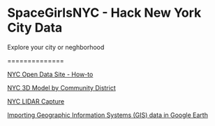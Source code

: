 # SpaceGirlsNYC - Hack New York City Data
Explore your city or neghborhood

==============

[NYC Open Data Site - How-to](https://opendata.cityofnewyork.us/how-to/)

[NYC 3D Model by Community District](https://www1.nyc.gov/site/planning/data-maps/open-data/dwn-nyc-3d-model-download.page)

[NYC LIDAR Capture](https://maps.nyc.gov/lidar/2017/)

[Importing Geographic Information Systems (GIS) data in Google Earth](https://www.google.com/earth/outreach/learn/importing-geographic-information-systems-gis-data-in-google-earth/#importshp)
